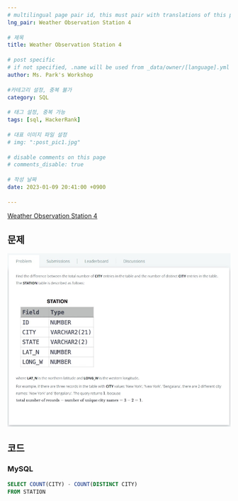 ```yaml
---
# multilingual page pair id, this must pair with translations of this page. (This name must be unique)
lng_pair: Weather Observation Station 4

# 제목
title: Weather Observation Station 4

# post specific
# if not specified, .name will be used from _data/owner/[language].yml
author: Ms. Park's Workshop

#카테고리 설정, 중복 불가
category: SQL

# 태그 설정, 중복 가능
tags: [sql, HackerRank]

# 대표 이미지 파일 설정
# img: ":post_pic1.jpg"

# disable comments on this page
# comments_disable: true

# 작성 날짜
date: 2023-01-09 20:41:00 +0900

---
```

<!-- 소제목 -->
<!-- outline-start -->
<a href="https://www.hackerrank.com/challenges/weather-observation-station-4/problem?h_r=internal-search">Weather Observation Station 4</a>
<!-- outline-end -->

<h2>문제</h2>
<img src="/assets/img/posts/sql/Weather_Observation_Station_4.jpg" title="Weather_Observation_Station_4.JPG" alt="Weather_Observation_Station_4.JPG"/><br>

<h2>코드</h2>
<h3>MySQL</h3>

```sql
SELECT COUNT(CITY) - COUNT(DISTINCT CITY)
FROM STATION
```
